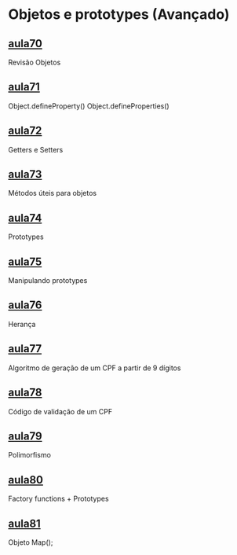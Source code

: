 # Objetos e prototypes (Avançado)

## [aula70](aula70/)

Revisão Objetos

## [aula71](aula71/)

Object.defineProperty()
Object.defineProperties()

## [aula72](aula72/)

Getters e Setters

## [aula73](aula73/)

Métodos úteis para objetos

## [aula74](aula74/)

Prototypes

## [aula75](aula75/)

Manipulando prototypes

## [aula76](aula76/)

Herança

## [aula77](aula77/)

Algoritmo de geração de um CPF
a partir de 9 dígitos

## [aula78](aula78/)

Código de validação de um CPF

## [aula79](aula79/)

Polimorfismo

## [aula80](aula80/)

Factory functions + Prototypes

## [aula81](aula81/)

Objeto Map();
